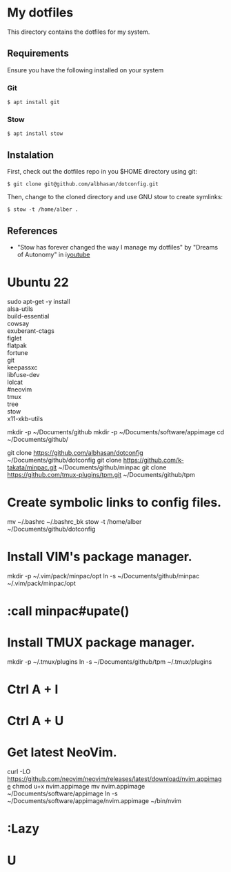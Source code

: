 # My dotfiles

This directory contains the dotfiles for my system.



## Requirements

Ensure you have the following installed on your system

### Git
```
$ apt install git
```

### Stow
```
$ apt install stow
```



## Instalation

First, check out the dotfiles repo in you $HOME directory using git:
```
$ git clone git@github.com/albhasan/dotconfig.git
```

Then, change to the cloned directory and use GNU stow to create symlinks:
```
$ stow -t /home/alber .
```



## References

- "Stow has forever changed the way I manage my dotfiles" by "Dreams of 
Autonomy" in i[youtube](https://youtu.be/y6XCebnB9gs?si=A-jaTzAPCM_Ta_e2)



# Ubuntu 22

sudo apt-get -y install \
    alsa-utils \
    build-essential \
    cowsay \
    exuberant-ctags \
    figlet \
    flatpak \
    fortune \
    git \
    keepassxc \
    libfuse-dev \
    lolcat \
    #neovim \
    tmux \
    tree \
    stow \
    x11-xkb-utils

mkdir -p ~/Documents/github
mkdir -p ~/Documents/software/appimage
cd ~/Documents/github/

git clone https://github.com/albhasan/dotconfig   ~/Documents/github/dotconfig
git clone https://github.com/k-takata/minpac.git  ~/Documents/github/minpac
git clone https://github.com/tmux-plugins/tpm.git ~/Documents/github/tpm

# Create symbolic links to config files.
mv ~/.bashrc ~/.bashrc_bk
stow -t /home/alber ~/Documents/github/dotconfig

# Install VIM's package manager.
mkdir -p ~/.vim/pack/minpac/opt
ln -s ~/Documents/github/minpac ~/.vim/pack/minpac/opt
# :call minpac#upate()

# Install TMUX package manager.
mkdir -p ~/.tmux/plugins
ln -s ~/Documents/github/tpm ~/.tmux/plugins
# Ctrl A + I
# Ctrl A + U

# Get latest NeoVim.
curl -LO https://github.com/neovim/neovim/releases/latest/download/nvim.appimage
chmod u+x nvim.appimage
mv nvim.appimage ~/Documents/software/appimage
ln -s ~/Documents/software/appimage/nvim.appimage ~/bin/nvim
# :Lazy
# U

